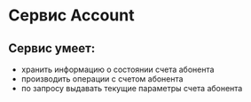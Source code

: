 # Сервис Account

## Сервис умеет:
* хранить информацию о состоянии счета абонента
* производить операции с счетом абонента
* по запросу выдавать текущие параметры счета абонента
